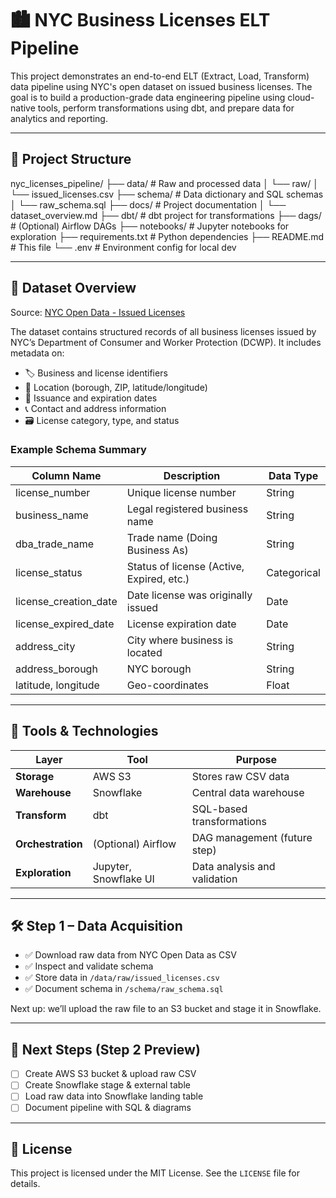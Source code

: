 # 🏙️ NYC Business Licenses ELT Pipeline

This project demonstrates an end-to-end ELT (Extract, Load, Transform) data pipeline using NYC's open dataset on issued business licenses. The goal is to build a production-grade data engineering pipeline using cloud-native tools, perform transformations using dbt, and prepare data for analytics and reporting.

---

## 📁 Project Structure

nyc_licenses_pipeline/
├── data/ # Raw and processed data
│ └── raw/
│ └── issued_licenses.csv
├── schema/ # Data dictionary and SQL schemas
│ └── raw_schema.sql
├── docs/ # Project documentation
│ └── dataset_overview.md
├── dbt/ # dbt project for transformations
├── dags/ # (Optional) Airflow DAGs
├── notebooks/ # Jupyter notebooks for exploration
├── requirements.txt # Python dependencies
├── README.md # This file
└── .env # Environment config for local dev


---

## 🧪 Dataset Overview

Source: [NYC Open Data - Issued Licenses](https://data.cityofnewyork.us/Business/Issued-Licenses/w7w3-xahh)

The dataset contains structured records of all business licenses issued by NYC’s Department of Consumer and Worker Protection (DCWP). It includes metadata on:

- 🏷️ Business and license identifiers  
- 📍 Location (borough, ZIP, latitude/longitude)  
- 📅 Issuance and expiration dates  
- 📞 Contact and address information  
- 🗃️ License category, type, and status  

### Example Schema Summary

| Column Name         | Description                                       | Data Type   |
|---------------------|---------------------------------------------------|-------------|
| license_number      | Unique license number                             | String      |
| business_name       | Legal registered business name                    | String      |
| dba_trade_name      | Trade name (Doing Business As)                    | String      |
| license_status      | Status of license (Active, Expired, etc.)         | Categorical |
| license_creation_date | Date license was originally issued             | Date        |
| license_expired_date  | License expiration date                           | Date        |
| address_city        | City where business is located                    | String      |
| address_borough     | NYC borough                                       | String      |
| latitude, longitude | Geo-coordinates                                   | Float       |

---

## 🧰 Tools & Technologies

| Layer        | Tool                     | Purpose                                |
|--------------|--------------------------|----------------------------------------|
| **Storage**  | AWS S3                   | Stores raw CSV data                    |
| **Warehouse**| Snowflake                | Central data warehouse                 |
| **Transform**| dbt                      | SQL-based transformations              |
| **Orchestration** | (Optional) Airflow | DAG management (future step)          |
| **Exploration** | Jupyter, Snowflake UI | Data analysis and validation           |

---

## 🛠️ Step 1 – Data Acquisition

- ✅ Download raw data from NYC Open Data as CSV
- ✅ Inspect and validate schema
- ✅ Store data in `/data/raw/issued_licenses.csv`
- ✅ Document schema in `/schema/raw_schema.sql`

Next up: we’ll upload the raw file to an S3 bucket and stage it in Snowflake.

---

## 📌 Next Steps (Step 2 Preview)

- [ ] Create AWS S3 bucket & upload raw CSV
- [ ] Create Snowflake stage & external table
- [ ] Load raw data into Snowflake landing table
- [ ] Document pipeline with SQL & diagrams

---

## 📄 License

This project is licensed under the MIT License. See the `LICENSE` file for details.
